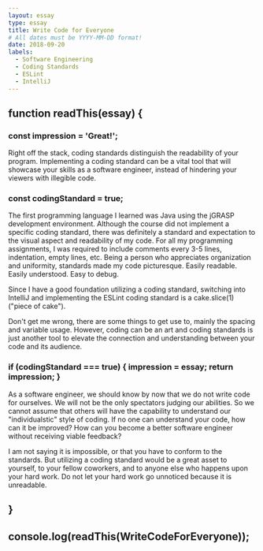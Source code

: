 ```yaml
---
layout: essay
type: essay
title: Write Code for Everyone
# All dates must be YYYY-MM-DD format!
date: 2018-09-20
labels:
  - Software Engineering
  - Coding Standards
  - ESLint
  - IntelliJ
---
```



## function readThis(essay) {
### const impression = 'Great!';
Right off the stack, coding standards distinguish the readability of your program. Implementing a coding standard can be a vital tool that will showcase your skills as a software engineer, instead of hindering your viewers with illegible code.

### const codingStandard = true;
The first programming language I learned was Java using the jGRASP development environment. Although the course did not implement a specific coding standard, there was definitely a standard and expectation to the visual aspect and readability of my code. For all my programming assignments, I was required to include comments every 3-5 lines, indentation, empty lines, etc. Being a person who appreciates organization and uniformity, standards made my code picturesque. Easily readable. Easily understood. Easy to debug.
	
Since I have a good foundation utilizing a coding standard, switching into IntelliJ and implementing the ESLint coding standard is a cake.slice(1) ("piece of cake").

Don't get me wrong, there are some things to get use to, mainly the spacing and variable usage. However, coding can be an art and coding standards is just another tool to elevate the connection and understanding between your code and its audience.

### if (codingStandard === true) { impression = essay; return impression; }
As a software engineer, we should know by now that we do not write code for ourselves. We will not be the only spectators judging our abilities. So we cannot assume that others will have the capability to understand our "individualstic" style of coding. If no one can understand your code, how can it be improved? How can you become a better software engineer without receiving viable feedback?

I am not saying it is impossible, or that you have to conform to the standards. But utilizing a coding standard would be a great asset to yourself, to your fellow coworkers, and to anyone else who happens upon your hard work. Do not let your hard work go unnoticed because it is unreadable.

## }
## console.log(readThis(WriteCodeForEveryone));
